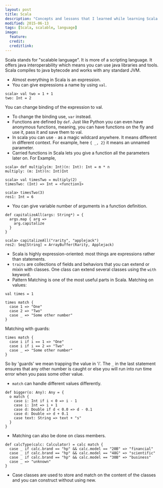 ```yaml
---
layout: post
title: Scala
description: "Concepts and lessons that I learned while learning Scala."
modified: 2015-06-13
tags: [Scala, scalable, language]
image:
  feature:
  credit:
  creditlink:
---
```

Scala stands for "scalable language". It is more of a scripting language. It offers java interoperability which means you can use java libraries and tools. Scala compiles to java bytecode and works with any standard JVM.

* Almost everything in Scala is an expression.
* You can give expressions a name by using `val`.

```
scala> val two = 1 + 1
two: Int = 2
```

You can change binding of the expression to val.
* To change the binding use, `var` instead.
* Functions are defined by `def`. Just like Python you can even have anonymous functions, meaning, you can have functions on the fly and use it, pass it and save them to val.
* In scala you can use `-` as a magic wildcard anywhere. It means different in different context. For example, here `{ _, 2}` it means an unnamed parameter.
* Carried functions in Scala lets you give a function all the parameters later on. For Example,

```
scala> def multiply(m: Int)(n: Int): Int = m * n
multiply: (m: Int)(n: Int)Int

scala> val timesTwo = multiply(2) _
timesTwo: (Int) => Int = <function1>

scala> timesTwo(3)
res1: Int = 6
```

* You can give variable number of arguments in a function definition.

```
def capitalizeAll(args: String*) = {
  args.map { arg =>
    arg.capitalize
  }
}

scala> capitalizeAll("rarity", "applejack")
res2: Seq[String] = ArrayBuffer(Rarity, Applejack)
```

* Scala is highly expression-oriented: most things are expressions rather than statements.
* `traits` are collections of fields and behaviors that you can extend or mixin with classes. One class can extend several classes using the `with` keyword.
* Pattern Matching is one of the most useful parts in Scala.
Matching on values:

```
val times = 1

times match {
  case 1 => "One"
  case 2 => "Two"
  case _ => "Some other number"
}
```

Matching with guards:

```
times match {
  case i if i == 1 => "One"
  case i if i == 2 => "Two"
  case _ => "Some other number"
}
```

So by 'guards' we mean trapping the value in 'i'. The `_` in the last statement ensures that any other number is caught or else you will run into run time error when you pass some other value.
* `match` can handle different values differently.

```
def bigger(o: Any): Any = {
  o match {
    case i: Int if i < 0 => i - 1
    case i: Int => i + 1
    case d: Double if d < 0.0 => d - 0.1
    case d: Double => d + 0.1
    case text: String => text + "s"
  }
}
```

* Matching can also be done on class members.

```
def calcType(calc: Calculator) = calc match {
  case _ if calc.brand == "hp" && calc.model == "20B" => "financial"
  case _ if calc.brand == "hp" && calc.model == "48G" => "scientific"
  case _ if calc.brand == "hp" && calc.model == "30B" => "business"
  case _ => "unknown"
}
```
* Case classes are used to store and match on the content of the classes and you can construct without using new. 
